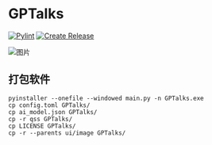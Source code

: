 # GPTalks

[![Pylint](https://github.com/liyixin1/GPTalks/actions/workflows/pylint.yml/badge.svg)](https://github.com/liyixin1/GPTalks/actions/workflows/pylint.yml)
[![Create Release](https://github.com/liyixin1/GPTalks/actions/workflows/release.yml/badge.svg)](https://github.com/liyixin1/GPTalks/actions/workflows/release.yml)

![图片](https://github.com/liyixin1/GPTalks/assets/87890585/fd18a52e-0d77-4fcb-aaae-f8139e991d7c)

## 打包软件
```shell
pyinstaller --onefile --windowed main.py -n GPTalks.exe
cp config.toml GPTalks/
cp ai_model.json GPTalks/
cp -r qss GPTalks/
cp LICENSE GPTalks/
cp -r --parents ui/image GPTalks/
```


